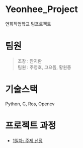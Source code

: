 # Yeonhee_Project
연희직업학교 팀프로젝트
# 팀원
> 조장 : 안지환 <br/>
> 팀원 : 주영호, 고으뜸, 황원중
# 기술스택
Python, C, Ros, Opencv
# 프로젝트 과정
- [1일차: 주제 선정](20230627.md)
